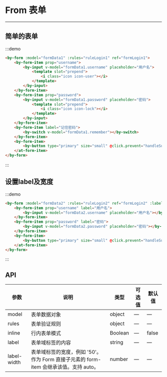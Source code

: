 # From 表单

----

## 简单的表单

:::demo
```html
<by-form :model="formData1" :rules="ruleLogin1" ref="formLogin1">
    <by-form-item prop="username">
        <by-input v-model="formData1.username" placeholder="用户名">
            <template slot="prepend">
                <i class="icon icon-user"></i>
            </template>
        </by-input>
    </by-form-item>
    <by-form-item prop="password">
        <by-input v-model="formData1.password" placeholder="密码">
            <template slot="prepend">
                <i class="icon icon-lock"></i>
            </template>
        </by-input>
    </by-form-item>
    <by-form-item label="记住密码">
        <by-switch v-model="formData1.remember"></by-switch>
    </by-form-item>
    <by-form-item>
        <by-button type="primary" size="small" @click.prevent="handleSubmit('formLogin1')">登录</by-button>
    </at-form-item>
</by-form>
```
:::


## 设置label及宽度

:::demo
```html
<by-form :model="formData2" :rules="ruleLogin2" ref="formLogin2" :label-width="80">
    <by-form-item prop="username" label="用户名">
        <by-input v-model="formData2.username" placeholder="用户名"></by-input>
    </by-form-item>
    <by-form-item prop="password" label="密码">
        <by-input v-model="formData2.password" placeholder="密码"></by-input>
    </by-form-item>
    <by-form-item>
        <by-button type="primary" size="small" @click.prevent="handleSubmit('formLogin2')">登录</by-button>
    </at-form-item>
</by-form>
```
:::

## API

| 参数      | 说明          | 类型      | 可选值                           | 默认值  |
|---------- |-------------- |---------- |--------------------------------  |-------- |
| model | 表单数据对象	 | object | — | —
| rules | 表单验证规则	 | object | — | —
| inline | 行内表单模式	 | Boolean | — | false
| label | 表单域标签的内容 | string | — | —
| label-width | 表单域标签的宽度，例如 '50'。作为 Form 直接子元素的 form-item 会继承该值。支持 auto。 | number | — | —

<script lang="ts">
    import { Vue, Component } from "vue-property-decorator";

    @Component
    export default class ByFormMd extends Vue {
        formData1 = {
            username: '',
            password: '',
            remember: true
        }

        ruleLogin1 = {
            username: [{
                required: true,
                message: '请输入用户名',
                trigger: 'blur'
            }],
            password: [{
                required: true,
                message: '请输入密码',
                trigger: 'blur'
            }, {
                type: 'string',
                min: 6,
                message: '密码长度不能小于6',
                trigger: 'blur'
            }]
        }

        formData2 = {
            username: '',
            password: ''
        }

        ruleLogin2 = {
            username: [{
                required: true,
                message: '请输入用户名',
                trigger: 'blur'
            }],
            password: [{
                required: true,
                message: '请输入密码',
                trigger: 'blur'
            }, {
                type: 'string',
                min: 6,
                message: '密码长度不能小于6',
                trigger: 'blur'
            }]
        }

        handleSubmit (name) {
            this.$refs[name].validate(valid => {
                if (valid) {
                    this.$notify({
                        type: 'success',
                        message: '提交成功'
                    })
                } else {
                    this.$notify({
                        type: 'error',
                        message: '校验失败'
                    })
                }
            })
        }
    }
</script>
